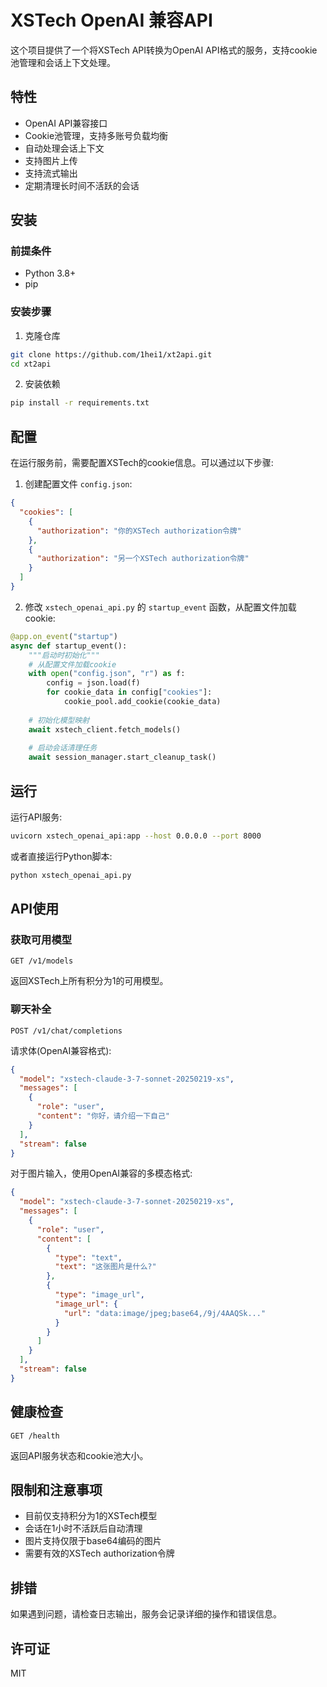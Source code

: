# XSTech OpenAI 兼容API

这个项目提供了一个将XSTech API转换为OpenAI API格式的服务，支持cookie池管理和会话上下文处理。

## 特性

- OpenAI API兼容接口
- Cookie池管理，支持多账号负载均衡
- 自动处理会话上下文
- 支持图片上传
- 支持流式输出
- 定期清理长时间不活跃的会话

## 安装

### 前提条件

- Python 3.8+
- pip

### 安装步骤

1. 克隆仓库

```bash
git clone https://github.com/1hei1/xt2api.git
cd xt2api
```

2. 安装依赖

```bash
pip install -r requirements.txt
```

## 配置

在运行服务前，需要配置XSTech的cookie信息。可以通过以下步骤:

1. 创建配置文件 `config.json`:

```json
{
  "cookies": [
    {
      "authorization": "你的XSTech authorization令牌"
    },
    {
      "authorization": "另一个XSTech authorization令牌"
    }
  ]
}
```

2. 修改 `xstech_openai_api.py` 的 `startup_event` 函数，从配置文件加载cookie:

```python
@app.on_event("startup")
async def startup_event():
    """启动时初始化"""
    # 从配置文件加载cookie
    with open("config.json", "r") as f:
        config = json.load(f)
        for cookie_data in config["cookies"]:
            cookie_pool.add_cookie(cookie_data)
    
    # 初始化模型映射
    await xstech_client.fetch_models()
    
    # 启动会话清理任务
    await session_manager.start_cleanup_task()
```

## 运行

运行API服务:

```bash
uvicorn xstech_openai_api:app --host 0.0.0.0 --port 8000
```

或者直接运行Python脚本:

```bash
python xstech_openai_api.py
```

## API使用

### 获取可用模型

```
GET /v1/models
```

返回XSTech上所有积分为1的可用模型。

### 聊天补全

```
POST /v1/chat/completions
```

请求体(OpenAI兼容格式):

```json
{
  "model": "xstech-claude-3-7-sonnet-20250219-xs",
  "messages": [
    {
      "role": "user",
      "content": "你好，请介绍一下自己"
    }
  ],
  "stream": false
}
```

对于图片输入，使用OpenAI兼容的多模态格式:

```json
{
  "model": "xstech-claude-3-7-sonnet-20250219-xs",
  "messages": [
    {
      "role": "user",
      "content": [
        {
          "type": "text",
          "text": "这张图片是什么?"
        },
        {
          "type": "image_url",
          "image_url": {
            "url": "data:image/jpeg;base64,/9j/4AAQSk..."
          }
        }
      ]
    }
  ],
  "stream": false
}
```

## 健康检查

```
GET /health
```

返回API服务状态和cookie池大小。

## 限制和注意事项

- 目前仅支持积分为1的XSTech模型
- 会话在1小时不活跃后自动清理
- 图片支持仅限于base64编码的图片
- 需要有效的XSTech authorization令牌

## 排错

如果遇到问题，请检查日志输出，服务会记录详细的操作和错误信息。

## 许可证

MIT 